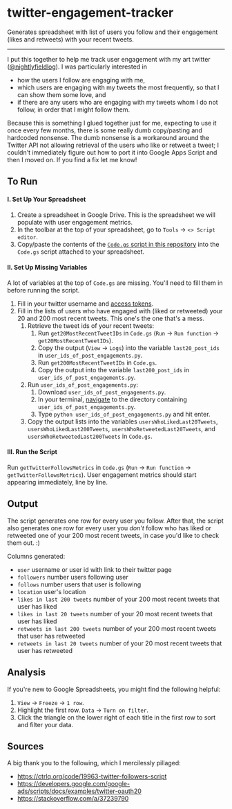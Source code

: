 # twitter-engagement-tracker
Generates spreadsheet with list of users you follow and their engagement (likes and retweets) with your recent tweets.

----

I put this together to help me track user engagement with my art twitter ([@nightlyfieldlog](https://twitter.com/nightlyfieldlog)). I was particularly interested in
- how the users I follow are engaging with me,
- which users are engaging with my tweets the most frequently, so that I can show them some love, and
- if there are any users who are engaging with my tweets whom I do not follow, in order that I might follow them.

Because this is something I glued together just for me, expecting to use it once every few months, there is some really dumb copy/pasting and hardcoded nonsense. The dumb nonsense is a workaround around the Twitter API not allowing retrieval of the users who like or retweet a tweet; I couldn't immediately figure out how to port it into Google Apps Script and then I moved on. If you find a fix let me know!


## To Run ##
#### I. Set Up Your Spreadsheet ####
1. Create a spreadsheet in Google Drive. This is the spreadsheet we will populate with user engagement metrics.
2. In the toolbar at the top of your spreadsheet, go to `Tools` → `<> Script editor`.
3. Copy/paste the contents of the [`Code.gs` script in this repository](https://github.com/lakras/twitter-engagement-tracker/blob/master/Code.gs) into the `Code.gs` script attached to your spreadsheet.

#### II. Set Up Missing Variables ####
A lot of variables at the top of `Code.gs` are missing. You'll need to fill them in before running the script.
1. Fill in your twitter username and [access tokens](https://developer.twitter.com/en/docs/basics/authentication/guides/access-tokens.html).
2. Fill in the lists of users who have engaged with (liked or retweeted) your 20 and 200 most recent tweets. This one's the one that's a mess.
    1. Retrieve the tweet ids of your recent tweets:
        1. Run `get20MostRecentTweetIDs` in `Code.gs` (`Run` → `Run function` → `get20MostRecentTweetIDs`).
        2. Copy the output (`View` → `Logs`) into the variable `last20_post_ids` in `user_ids_of_post_engagements.py`.
        3. Run `get200MostRecentTweetIDs` in `Code.gs`.
        4. Copy the output into the variable `last200_post_ids` in `user_ids_of_post_engagements.py`.
    2. Run `user_ids_of_post_engagements.py`:
        1. Download `user_ids_of_post_engagements.py`.
        2. In your terminal, [navigate](https://www.macworld.com/article/2042378/master-the-command-line-navigating-files-and-folders.html) to the directory containing `user_ids_of_post_engagements.py`.
        3. Type `python user_ids_of_post_engagements.py` and hit enter.
    3. Copy the output lists into the variables `usersWhoLikedLast20Tweets`, `usersWhoLikedLast200Tweets`, `usersWhoRetweetedLast20Tweets`, and `usersWhoRetweetedLast200Tweets` in `Code.gs`.

#### III. Run the Script ####
Run `getTwitterFollowsMetrics` in `Code.gs` (`Run` → `Run function` → `getTwitterFollowsMetrics`). User engagement metrics should start appearing immediately, line by line.


## Output ##
The script generates one row for every user you follow. After that, the script also generates one row for every user you _don't_ follow who has liked or retweeted one of your 200 most recent tweets, in case you'd like to check them out. :)

Columns generated:
- `user` username or user id with link to their twitter page
- `followers` number users following user
- `follows` number users that user is following
- `location` user's location
- `likes in last 200 tweets` number of your 200 most recent tweets that user has liked
- `likes in last 20 tweets` number of your 20 most recent tweets that user has liked
- `retweets in last 200 tweets` number of your 200 most recent tweets that user has retweeted
- `retweets in last 20 tweets` number of your 20 most recent tweets that user has retweeted

## Analysis ##
If you're new to Google Spreadsheets, you might find the following helpful:
1. `View` → `Freeze` → `1 row`.
2. Highlight the first row. `Data` → `Turn on filter`.
3. Click the triangle on the lower right of each title in the first row to sort and filter your data.

## Sources ##
A big thank you to the following, which I mercilessly pillaged:
- https://ctrlq.org/code/19963-twitter-followers-script
- https://developers.google.com/google-ads/scripts/docs/examples/twitter-oauth20
- https://stackoverflow.com/a/37239790
